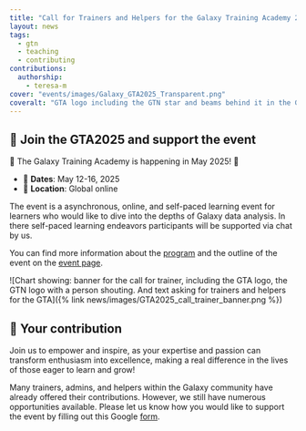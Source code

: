 ```yaml
---
title: "Call for Trainers and Helpers for the Galaxy Training Academy 2025"
layout: news
tags:
  - gtn
  - teaching
  - contributing
contributions:
  authorship:
    - teresa-m
cover: "events/images/Galaxy_GTA2025_Transparent.png"
coveralt: "GTA logo including the GTN star and beams behind it in the GTN colors. Additionally the Text: Galaxy Training Academy and GALAXY TRAINING NETWORK and the Galaxy logo." 
---
```


## 🌠 Join the GTA2025 and support the event

🎉 The Galaxy Training Academy is happening in May 2025! 🎉


- 📆 **Dates**:  May 12-16, 2025
- 📍 **Location**:  Global online


The event is a asynchronous, online, and self-paced learning event for learners who would like to dive into the depths of Galaxy data analysis. In there self-paced learning endeavors participants will be supported via chat by us.

You can find more information about the [program](https://training.galaxyproject.org/training-material/events/2025-05-12-galaxy-academy-2025.html#monday-introduction) and the outline of the event on the [event page](https://training.galaxyproject.org/training-material/events/2025-05-12-galaxy-academy-2025.html).


![Chart showing: banner for the call for trainer, including the GTA logo, the GTN logo with a person shouting. And text asking for trainers and helpers for the GTA]({% link news/images/GTA2025_call_trainer_banner.png %})



## 🚀 Your contribution 

Join us to empower and inspire, as your expertise and passion can transform enthusiasm into excellence, making a real difference in the lives of those eager to learn and grow!

Many trainers, admins, and helpers within the Galaxy community have already offered their contributions. However, we still have numerous opportunities available. Please let us know how you would like to support the event by filling out this Google [form](http://gxy.io/GTA2025-trainer).




